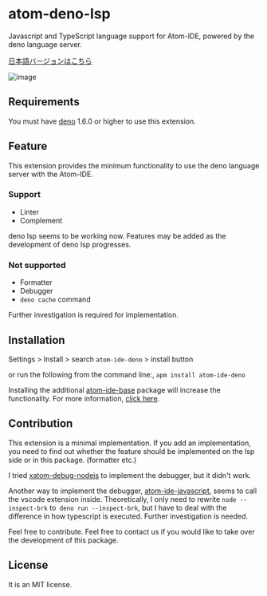 # atom-deno-lsp

Javascript and TypeScript language support for Atom-IDE, powered by the deno language server.

[日本語バージョンはこちら](./README_ja.md)

![image](https://user-images.githubusercontent.com/40050810/107709560-bba12c00-6d08-11eb-8c45-4e66b51d3da8.png)

## Requirements

You must have [deno](https://deno.land/) 1.6.0 or higher to use this extension.

## Feature

This extension provides the minimum functionality to use the deno language server with the Atom-IDE.

### Support

 - Linter
 - Complement

deno lsp seems to be working now. Features may be added as the development of deno lsp progresses.

### Not supported

 - Formatter
 - Debugger
 - `deno cache` command

Further investigation is required for implementation.

## Installation

Settings > Install > search `atom-ide-deno` > install button

or run the following from the command line:, `apm install atom-ide-deno`

Installing the additional [atom-ide-base](https://atom.io/packages/atom-ide-base) package will increase the functionality. For more information, [click here](https://atom-community.github.io/).

## Contribution

This extension is a minimal implementation. If you add an implementation, you need to find out whether the feature should be implemented on the lsp side or in this package. (formatter etc.)

I tried [xatom-debug-nodejs](https://github.com/xatom-plugins/xatom-debug-nodejs) to implement the debugger, but it didn't work.

Another way to implement the debugger, [atom-ide-javascript](https://github.com/atom-community/atom-ide-javascript), seems to call the vscode extension inside. Theoretically, I only need to rewrite `node --inspect-brk` to` deno run --inspect-brk`, but I have to deal with the difference in how typescript is executed. Further investigation is needed.

Feel free to contribute.
Feel free to contact us if you would like to take over the development of this package.


## License

It is an MIT license.
